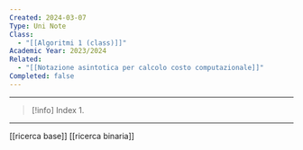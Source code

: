 ```yaml
---
Created: 2024-03-07
Type: Uni Note
Class:
  - "[[Algoritmi 1 (class)]]"
Academic Year: 2023/2024
Related:
  - "[[Notazione asintotica per calcolo costo computazionale]]"
Completed: false
---
```

---

>[!info] Index
>1. 

---

[[ricerca base]]
[[ricerca binaria]]
